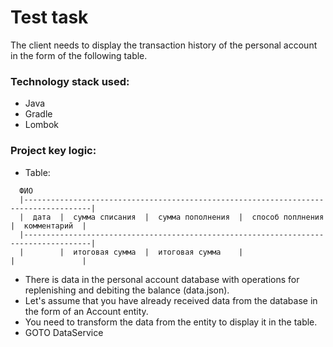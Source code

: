 Test task
==========

The client needs to display the transaction history of the personal account in the form of the following table.

### Technology stack used:
* Java
* Gradle
* Lombok

### Project key logic:
* Table:
```
  ФИО
  |-------------------------------------------------------------------------------------|
  |  дата  |  сумма списания  |  сумма пополнения  |  способ поплнения  |  комментарий  |
  |-------------------------------------------------------------------------------------|
  |        |  итоговая сумма  |  итоговая сумма    |                    |               |
```
* There is data in the personal account database with operations for replenishing and debiting the balance (data.json).
* Let's assume that you have already received data from the database in the form of an Account entity.
* You need to transform the data from the entity to display it in the table.
* GOTO DataService